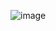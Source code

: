 ![image](https://github.com/maximiliano94/aluraPlay/assets/33096329/e8238f84-ff14-4b55-a06c-5e408e55616f)
